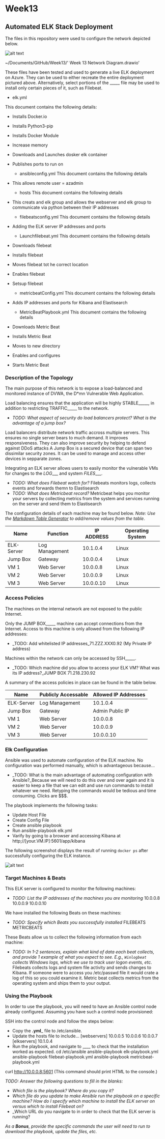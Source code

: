 # Week13

## Automated ELK Stack Deployment

The files in this repository were used to configure the network depicted below.

![alt text](https://github.com/raymonfrench/Week13/blob/main/Network%20Diagram%20Week%2013.PNG "RedTeam Net")

~/Documents/GitHub/Week13/'
Week 13 Network Diagram.drawio'

These files have been tested and used to generate a live ELK deployment on Azure. They can be used to either recreate the entire deployment pictured above. Alternatively, select portions of the _____ file may be used to install only certain pieces of it, such as Filebeat.

  - elk.yml

This document contains the following details:
- Installs Docker.io
- Installs Python3-pip
- Installs Docker Module
- Increase memory
- Downloads and Launches dosker elk container
- Publishes ports to run on

  - ansibleconfig.yml
This document contains the following details
- This allows remote user = azadmin

  - hosts
This document contains the following details
- This creats and elk group and allows the webserver and elk group to communicate via python between their IP addresses

  - filebeatsconfig.yml
This document contains the following details
- Adding the ELK server IP addresses and ports

  - Launchfilebeat.yml
This document contains the following details
- Downloads filebeat
- Installs filebeat
- Moves filebeat tot he correct location
- Enables filebeat
- Setsup filebeat

  - metricbeatConfig.yml
This document contains the following details
- Adds IP addresses and ports for Kibana and Elastisearch

  - MetricBeatPlaybook.yml
This document contains the following details
- Downloads Metric Beat
- Installs Metric Beat
- Moves to new directory
- Enables and configures
- Starts Metric Beat

### Description of the Topology

The main purpose of this network is to expose a load-balanced and monitored instance of DVWA, the D*mn Vulnerable Web Application.

Load balancing ensures that the application will be highly STABLE_____, in addition to restricting TRAFFIC_____ to the network.
- _TODO: What aspect of security do load balancers protect? What is the advantage of a jump box?_

Load balancers distribute network traffic accross multiple servers. This ensures no single server bears to much demand. It improves responsiveness. They can also improve security by helping to defend against DDoS attacks
A Jump Box is a secured device that can span two dissimilar security zones. It can be used to manage and access other devices in sepparate zones. 


Integrating an ELK server allows users to easily monitor the vulnerable VMs for changes to the _LOG____ and system _FILES____.
- _TODO: What does Filebeat watch for?_ Filebeats monitors logs, collects events and forwards themn to Elastisearch
- _TODO: What does Metricbeat record?_ Metricbeat helps you monitor your servers by collecting metrics from the system and services running on the server and send them to Elastisearch

The configuration details of each machine may be found below.
_Note: Use the [Markdown Table Generator](http://www.tablesgenerator.com/markdown_tables) to add/remove values from the table_.

| Name       | Function       | IP ADDRESS | Operating System |
|------------|----------------|------------|------------------|
| ELK-Server | Log Management | 10.1.0.4   | Linux            |
| Jump Box   | Gateway        | 10.0.0.4   | Linux            |
| VM 1       | Web Server     | 10.0.0.8   | Linux            |
| VM 2       | Web Server     | 10.0.0.9   | Linux            |
| VM 3       | Web Server     | 10.0.0.10  | Linux            |

### Access Policies

The machines on the internal network are not exposed to the public Internet. 

Only the JUMP BOX_____ machine can accept connections from the Internet. Access to this machine is only allowed from the following IP addresses:
- _TODO: Add whitelisted IP addresses_71.ZZZ.XXX0.92 (My Private IP address)

Machines within the network can only be accessed by SSH_____.
- _TODO: Which machine did you allow to access your ELK VM? What was its IP address?_JUMP BOX 71.218.230.92

A summary of the access policies in place can be found in the table below.

| Name       	| Publicly Accessable 	| Allowed IP Addresses 	|
|------------	|---------------------	|----------------------	|
| ELK-Server 	| Log Management      	| 10.1.0.4             	|
| Jump Box   	| Gateway             	| Admin Public IP      	|
| VM 1       	| Web Server          	| 10.0.0.8             	|
| VM 2       	| Web Server          	| 10.0.0.9             	|
| VM 3       	| Web Server          	| 10.0.0.10            	|

### Elk Configuration

Ansible was used to automate configuration of the ELK machine. No configuration was performed manually, which is advantageous because...
- _TODO: What is the main advantage of automating configuration with Ansible?_Because we will need to do this over and over again and it is easier to keep a file that we can edit and use run commands to install whatever we need. Retyping the commands would be tedious and time consuming. Clicks are $$$.


The playbook implements the following tasks:
- Update Host File
- Create Config File
- Create ansible playbook
- Run ansible-playbook elk.yml
- Varify by going to a browser and accessing Kibana at http;//[your.VM.IP]:5601/app/kibana

The following screenshot displays the result of running `docker ps` after successfully configuring the ELK instance.

![alt text](https://github.com/raymonfrench/Week13/blob/main/docker_ps_output.PNG "RedTeam Net")

### Target Machines & Beats
This ELK server is configured to monitor the following machines:
- _TODO: List the IP addresses of the machines you are monitoring_
10.0.0.8
10.0.0.9
10.0.0.10

We have installed the following Beats on these machines:
- _TODO: Specify which Beats you successfully installed_
FILEBEATS 
METRICBEATS

These Beats allow us to collect the following information from each machine:
- _TODO: In 1-2 sentences, explain what kind of data each beat collects, and provide 1 example of what you expect to see. E.g., `Winlogbeat` collects Windows logs, which we use to track user logon events, etc._
Filebeats collects logs and system file activity and sends changes to Kibana. If someone were to access you /etc/passwd file it would crate a log of this so you could examine it. Metric beat collects metrics from the operating system and ships them to your output.
### Using the Playbook
In order to use the playbook, you will need to have an Ansible control node already configured. Assuming you have such a control node provisioned: 

SSH into the control node and follow the steps below:
- Copy the __.yml___ file to /etc/ansible.
- Update the hosts file to include...
[webservers]
    10.0.0.5
    10.0.0.6
    10.0.0.7
   [elkservers]
    10.1.0.4
- Run the playbook, and navigate to ____ to check that the installation worked as expected.
cd /etc/ansible
ansible-playbook elk-playbook.yml
ansible-playbook filebeat-playbook.yml
ansible-playbook metricbeat-playbook.yml

curl http://10.0.0.8:5601 (This command should print HTML to the console.)

_TODO: Answer the following questions to fill in the blanks:_
- _Which file is the playbook? Where do you copy it?_
- _Which file do you update to make Ansible run the playbook on a specific machine? How do I specify which machine to install the ELK server on versus which to install Filebeat on?_
- _Which URL do you navigate to in order to check that the ELK server is running?

_As a **Bonus**, provide the specific commands the user will need to run to download the playbook, update the files, etc._
